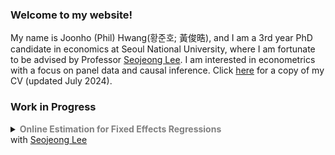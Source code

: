 ### Welcome to my website! 

My name is Joonho (Phil) Hwang(황준호; 黃俊晧), and I am a 3rd year PhD candidate in economics at Seoul National University, where I am fortunate to be advised by Professor [Seojeong Lee](https://sites.google.com/site/misspecifiedjay/). I am interested in econometrics with a focus on panel data and causal inference. Click [here](https://drive.google.com/file/d/1F2MNl0x-sx6mEXO6qWHMkm_qHsF5i1us/view?usp=sharing) for a copy of my CV (updated July 2024).

### Work in Progress

<details>
<summary markdown='span'>
  <span style="font-weight: bold; color: gray;">
    Online Estimation for Fixed Effects Regressions
  </span>
  <br> with <a href="https://sites.google.com/site/misspecifiedjay/">Seojeong Lee</a><br /> 
</summary>

<span style="font-size: 95%; margin-top: 20px; display: block; text-align: justify;">
  <em>Abstract</em>: We discuss online estimation methods for commonly used linear fixed effects models in panel data. Due to the huge dataset or confidential issues, researchers may not be able to store and access entire historical data. In this paper, we propose online updating procedure of fixed effects estimators with memory efficiency. Panel data expansion can occur in two dimensions: (1) new individual with time periods, and (2) new time periods for an existing individual. We address these scenarios and derive regression estimators for fixed effects models.
</span>

</details>

<br/>

